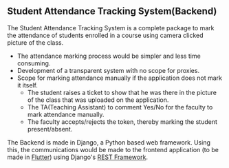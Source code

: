 ## Student Attendance Tracking System(Backend)

The Student Attendance Tracking System is a complete package to mark the attendance of students enrolled in a course using camera clicked picture of the class.
- The attendance marking process would be simpler and less time consuming.
- Development of a transparent system with no scope for proxies.
- Scope for marking attendance manually if the application does not mark it itself.
	* The student raises a ticket to show that he was there in the picture of the class that was uploaded on the application.
	*  The TA(Teaching Assistant) to comment Yes/No for the faculty to mark attendance manually.
	* The faculty accepts/rejects the token, thereby marking the student present/absent.

The Backend is made in Django, a Python based web framework. Using this, the communications would be made to the frontend application (to be made in [Flutter](https://flutter.dev/)) using Django's [REST Framework](https://www.django-rest-framework.org/). 